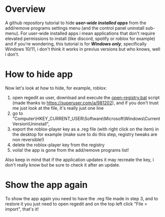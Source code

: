 # Overview
A github repository tutorial to hide ***user-wide installed apps*** from the add/remove programs settings menu (and the control panel uninstall sub-menu). For user-wide installed apps i mean applications that don't require elevated permissions to install (like discord, spotify or roblox for example) and if you're wondering, this tutorial is for ***Windows only***, specifically Windows 10/11, i don't think it works in previus versions but who knows, well i don't.

# How to hide app
Now let's look at how to hide, for example, roblox:
  1. open regedit as user, download and execute the [open-registry.bat](https://github.com/Buldogghi/hidden-user-apps/blob/main/open-regedit.bat) script (made thanks to https://superuser.com/a/981202), and if you don't trust me just look at the file, it's really just one line
  2. go to "Computer\HKEY_CURRENT_USER\Software\Microsoft\Windows\CurrentVersion\Uninstall", 
  3. export the roblox-player key as a .reg file (with right click on the item) in the desktop for example (make sure to do this step, registry tweaks are non reversible!)
  4. delete the roblox-player key from the registry
  5. voila! the app is gone from the add/remove programs list!

Also keep in mind that if the application updates it may recreate the key, i don't really know but be sure to check it after an update.

# Show the app again
To show the app again you need to have the .reg file made in step 3, and to restore it you just need to open regedit and on the top left click "File > import", that's it!
